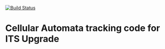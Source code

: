 [![Build Status](https://travis-ci.org/mpuccio/tracking-itsu.svg?branch=master)](https://travis-ci.org/mpuccio/tracking-itsu)
# Cellular Automata tracking code for ITS Upgrade
